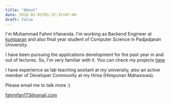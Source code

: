 ```yaml
---
title: "About"
date: 2018-02-01T01:37:37+07:00
draft: false
---
```


I'm Muhammad Fahmi Irfananda. I'm working as Backend Engineer at [kumparan](kumparan.com) and also final year student of Computer Science in Padjadjaran University.

I have been pursuing the applications development for the past year in and out of lectures. So, I'm very familiar with it. You can check my projects [here](https://miun173.github.io/projects/)

I have experience as lab teaching assitant at my university, also an active member of Developer Community at my Hima (Himpunan Mahasiswa).

Please email me to talk more :)
  
[fahmifan173@gmail.com](mailto:fahmifan173@gmail.com)
